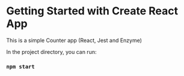 # Getting Started with Create React App

This is a simple Counter app (React, Jest and Enzyme)

In the project directory, you can run:

### `npm start`
